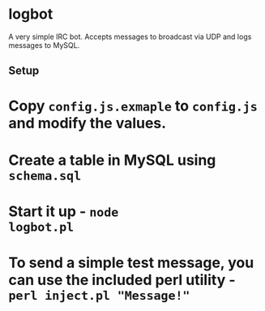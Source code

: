 logbot
======

A very simple IRC bot. Accepts messages to broadcast via UDP and logs messages to MySQL.


Setup
-----

# Copy <code>config.js.exmaple</code> to <code>config.js</code> and modify the values.
# Create a table in MySQL using <code>schema.sql</code>
# Start it up - <code>node logbot.pl</code>
# To send a simple test message, you can use the included perl utility - <code>perl inject.pl "Message!"</code>

